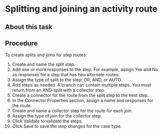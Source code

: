 # Splitting and joining an activity route

## About this task

## Procedure

To create splits and joins for step routes:

1. Create and name the split step.
2. Add one or more responses to the step.
For example,
assign Yes and No as
responses for a step that has two alternate routes.
3. Assign the type of split to the step: OR, AND, or AUTO.
4. Add steps as needed.
A branch can contain multiple
steps. You must return from an AND-split with a collector step.
5. Create a connector for the route from the split step to
the next step.
6. In the Connector Properties section,
assign a name and responses for the route.
7. Create and name a collector step for the route for each
join.
8. Assign the type of join for the collector step.
9. Click Validate to validate the steps.
10. Click Save to save the step changes
for the case type.
